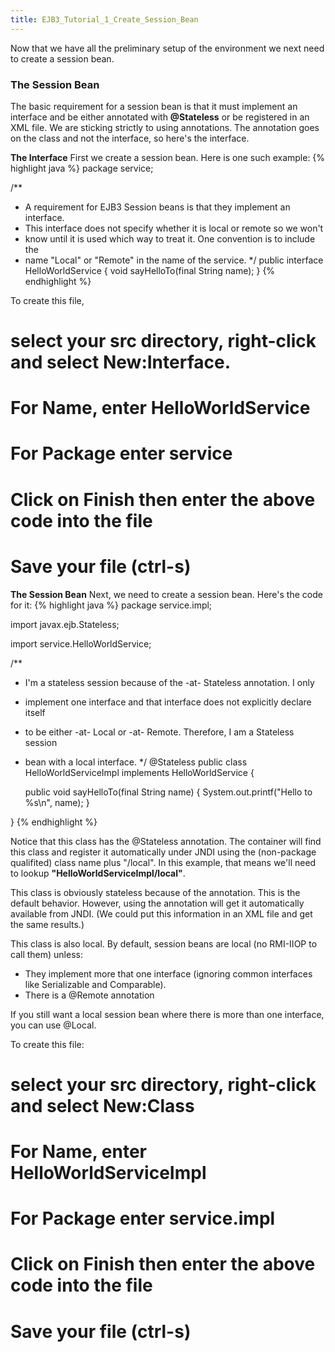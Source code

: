 ```yaml
---
title: EJB3_Tutorial_1_Create_Session_Bean
---
```

Now that we have all the preliminary setup of the environment we next need to create a session bean.

### The Session Bean
The basic requirement for a session bean is that it must implement an interface and be either annotated with **@Stateless** or be registered in an XML file. We are sticking strictly to using annotations. The annotation goes on the class and not the interface, so here's the interface.

**The Interface**
First we create a session bean. Here is one such example:
{% highlight java %}
package service;

/**
 * A requirement for EJB3 Session beans is that they implement an interface.
 * This interface does not specify whether it is local or remote so we won't
 * know until it is used which way to treat it. One convention is to include the
 * name "Local" or "Remote" in the name of the service.
 */
public interface HelloWorldService {
    void sayHelloTo(final String name);
}
{% endhighlight %}

To create this file, 
# select your **src** directory, right-click and select **New:Interface**.
# For **Name**, enter **HelloWorldService**
# For **Package** enter **service**
# Click on **Finish** then enter the above code into the file
# Save your file (ctrl-s)

**The Session Bean**
Next, we need to create a session bean. Here's the code for it:
{% highlight java %}
package service.impl;

import javax.ejb.Stateless;

import service.HelloWorldService;

/**
 * I'm a stateless session because of the -at- Stateless annotation. I only
 * implement one interface and that interface does not explicitly declare itself
 * to be either -at- Local or -at- Remote. Therefore, I am a Stateless session
 * bean with a local interface.
 */
@Stateless
public class HelloWorldServiceImpl implements HelloWorldService {

    public void sayHelloTo(final String name) {
        System.out.printf("Hello to %s\n", name);
    }

}
{% endhighlight %}

Notice that this class has the @Stateless annotation. The container will find this class and register it automatically under JNDI using the (non-package qualifited) class name plus "/local". In this example, that means we'll need to lookup **"HelloWorldServiceImpl/local"**. 

This class is obviously stateless because of the annotation. This is the default behavior. However, using the annotation will get it automatically available from JNDI. (We could put this information in an XML file and get the same results.)

This class is also local. By default, session beans are local (no RMI-IIOP to call them) unless:
* They implement more that one interface (ignoring common interfaces like Serializable and Comparable).
* There is a @Remote annotation

If you still want a local session bean where there is more than one interface, you can use @Local.

To create this file:
# select your **src** directory, right-click and select **New:Class**
# For **Name**, enter **HelloWorldServiceImpl**
# For **Package** enter **service.impl**
# Click on **Finish** then enter the above code into the file
# Save your file (ctrl-s)
